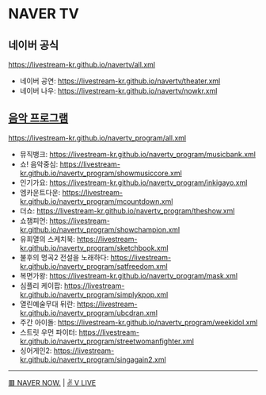 # NAVER TV

## 네이버 공식
https://livestream-kr.github.io/navertv/all.xml
- 네이버 공연: https://livestream-kr.github.io/navertv/theater.xml
- 네이버 나우: https://livestream-kr.github.io/navertv/nowkr.xml

## [음악 프로그램](https://github.com/LIVESTREAM-KR/navertv_program)
https://livestream-kr.github.io/navertv_program/all.xml
- 뮤직뱅크: https://livestream-kr.github.io/navertv_program/musicbank.xml
- 쇼! 음악중심: https://livestream-kr.github.io/navertv_program/showmusiccore.xml
- 인기가요: https://livestream-kr.github.io/navertv_program/inkigayo.xml
- 엠카운트다운: https://livestream-kr.github.io/navertv_program/mcountdown.xml
- 더쇼: https://livestream-kr.github.io/navertv_program/theshow.xml
- 쇼챔피언: https://livestream-kr.github.io/navertv_program/showchampion.xml
- 유희열의 스케치북: https://livestream-kr.github.io/navertv_program/sketchbook.xml
- 불후의 명곡2 전설을 노래하다: https://livestream-kr.github.io/navertv_program/satfreedom.xml
- 복면가왕: https://livestream-kr.github.io/navertv_program/mask.xml
- 심플리 케이팝: https://livestream-kr.github.io/navertv_program/simplykpop.xml
- 열린예술무대 뒤란: https://livestream-kr.github.io/navertv_program/ubcdran.xml
- 주간 아이돌: https://livestream-kr.github.io/navertv_program/weekidol.xml
- 스트릿 우먼 파이터: https://livestream-kr.github.io/navertv_program/streetwomanfighter.xml
- 싱어게인2: https://livestream-kr.github.io/navertv_program/singagain2.xml

---

[🟥 NAVER NOW.](https://github.com/LIVESTREAM-KR/navernow) | [✌ V LIVE](https://github.com/LIVESTREAM-KR/vlive)
